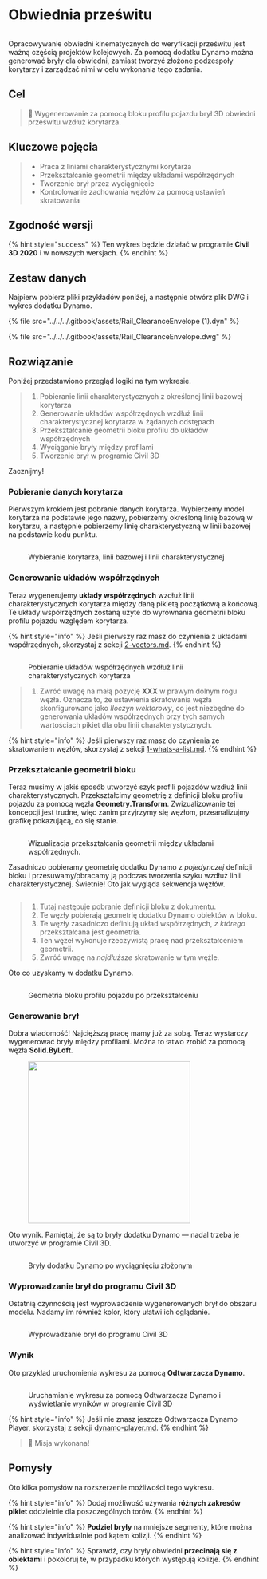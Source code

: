 # Obwiednia prześwitu

<figure><img src="../../../.gitbook/assets/Rail_ClearanceEnvelope_Player.gif" alt=""><figcaption></figcaption></figure>

Opracowywanie obwiedni kinematycznych do weryfikacji prześwitu jest ważną częścią projektów kolejowych. Za pomocą dodatku Dynamo można generować bryły dla obwiedni, zamiast tworzyć złożone podzespoły korytarzy i zarządzać nimi w celu wykonania tego zadania.

## Cel

> :dart: Wygenerowanie za pomocą bloku profilu pojazdu brył 3D obwiedni prześwitu wzdłuż korytarza.

## Kluczowe pojęcia

> * Praca z liniami charakterystycznymi korytarza
> * Przekształcanie geometrii między układami współrzędnych
> * Tworzenie brył przez wyciągnięcie
> * Kontrolowanie zachowania węzłów za pomocą ustawień skratowania

## Zgodność wersji

{% hint style="success" %} Ten wykres będzie działać w programie **Civil 3D 2020** i w nowszych wersjach. {% endhint %}

## Zestaw danych

Najpierw pobierz pliki przykładów poniżej, a następnie otwórz plik DWG i wykres dodatku Dynamo.

{% file src="../../../.gitbook/assets/Rail_ClearanceEnvelope (1).dyn" %}

{% file src="../../../.gitbook/assets/Rail_ClearanceEnvelope.dwg" %}

## Rozwiązanie

Poniżej przedstawiono przegląd logiki na tym wykresie.

> 1. Pobieranie linii charakterystycznych z określonej linii bazowej korytarza
> 2. Generowanie układów współrzędnych wzdłuż linii charakterystycznej korytarza w żądanych odstępach
> 3. Przekształcanie geometrii bloku profilu do układów współrzędnych
> 4. Wyciąganie bryły między profilami
> 5. Tworzenie brył w programie Civil 3D

Zacznijmy!

### Pobieranie danych korytarza

Pierwszym krokiem jest pobranie danych korytarza. Wybierzemy model korytarza na podstawie jego nazwy, pobierzemy określoną linię bazową w korytarzu, a następnie pobierzemy linię charakterystyczną w linii bazowej na podstawie kodu punktu.

<figure><img src="../../../.gitbook/assets/Rail_ClearanceEnvelope_GetCorridorData.png" alt=""><figcaption><p>Wybieranie korytarza, linii bazowej i linii charakterystycznej</p></figcaption></figure>

### Generowanie układów współrzędnych

Teraz wygenerujemy **układy współrzędnych** wzdłuż linii charakterystycznych korytarza między daną pikietą początkową a końcową. Te układy współrzędnych zostaną użyte do wyrównania geometrii bloku profilu pojazdu względem korytarza.

{% hint style="info" %} Jeśli pierwszy raz masz do czynienia z układami współrzędnych, skorzystaj z sekcji [2-vectors.md](../../../5\_essential\_nodes\_and\_concepts/5-2\_geometry-for-computational-design/2-vectors.md "mention"). {% endhint %}

<figure><img src="../../../.gitbook/assets/Rail_ClearanceEnvelope_CreateCoordinateSystems.png" alt=""><figcaption><p>Pobieranie układów współrzędnych wzdłuż linii charakterystycznych korytarza</p></figcaption></figure>

> 1. Zwróć uwagę na małą pozycję **XXX** w prawym dolnym rogu węzła. Oznacza to, że ustawienia skratowania węzła skonfigurowano jako _Iloczyn wektorowy_, co jest niezbędne do generowania układów współrzędnych przy tych samych wartościach pikiet dla obu linii charakterystycznych.

{% hint style="info" %} Jeśli pierwszy raz masz do czynienia ze skratowaniem węzłów, skorzystaj z sekcji [1-whats-a-list.md](../../../5\_essential\_nodes\_and\_concepts/5-4\_designing-with-lists/1-whats-a-list.md "mention"). {% endhint %}

### Przekształcanie geometrii bloku

Teraz musimy w jakiś sposób utworzyć szyk profili pojazdów wzdłuż linii charakterystycznych. Przekształcimy geometrię z definicji bloku profilu pojazdu za pomocą węzła **Geometry.Transform**. Zwizualizowanie tej koncepcji jest trudne, więc zanim przyjrzymy się węzłom, przeanalizujmy grafikę pokazującą, co się stanie.

<figure><img src="../../../.gitbook/assets/Rail_ClearanceEnvelope_TransformAnimation.gif" alt=""><figcaption><p>Wizualizacja przekształcania geometrii między układami współrzędnych.</p></figcaption></figure>

Zasadniczo pobieramy geometrię dodatku Dynamo z _pojedynczej_ definicji bloku i przesuwamy/obracamy ją podczas tworzenia szyku wzdłuż linii charakterystycznej. Świetnie! Oto jak wygląda sekwencja węzłów.

<figure><img src="../../../.gitbook/assets/Rail_ClearanceEnvelope_Transform.png" alt=""><figcaption></figcaption></figure>

> 1. Tutaj następuje pobranie definicji bloku z dokumentu.
> 2. Te węzły pobierają geometrię dodatku Dynamo obiektów w bloku.
> 3. Te węzły zasadniczo definiują układ współrzędnych, _z którego_ przekształcana jest geometria.
> 4. Ten węzeł wykonuje rzeczywistą pracę nad przekształceniem geometrii.
> 5. Zwróć uwagę na _najdłuższe_ skratowanie w tym węźle.

Oto co uzyskamy w dodatku Dynamo.

<figure><img src="../../../.gitbook/assets/Rail_ClearanceEnvelope_Dynamo_Profiles.png" alt=""><figcaption><p>Geometria bloku profilu pojazdu po przekształceniu</p></figcaption></figure>

### Generowanie brył

Dobra wiadomość! Najcięższą pracę mamy już za sobą. Teraz wystarczy wygenerować bryły między profilami. Można to łatwo zrobić za pomocą węzła **Solid.ByLoft**.

<figure><img src="../../../.gitbook/assets/Rail_PlaceTies_SolidByLoft.png" alt="" width="325"><figcaption></figcaption></figure>

Oto wynik. Pamiętaj, że są to bryły dodatku Dynamo — nadal trzeba je utworzyć w programie Civil 3D.

<figure><img src="../../../.gitbook/assets/Rail_ClearanceEnvelope_Dynamo_Solids.png" alt=""><figcaption><p>Bryły dodatku Dynamo po wyciągnięciu złożonym</p></figcaption></figure>

### Wyprowadzanie brył do programu Civil 3D

Ostatnią czynnością jest wyprowadzenie wygenerowanych brył do obszaru modelu. Nadamy im również kolor, który ułatwi ich oglądanie.

<figure><img src="../../../.gitbook/assets/Rail_ClearanceEnvelope_SolidsToC3D.png" alt=""><figcaption><p>Wyprowadzanie brył do programu Civil 3D</p></figcaption></figure>

### Wynik

Oto przykład uruchomienia wykresu za pomocą **Odtwarzacza Dynamo**.

<figure><img src="../../../.gitbook/assets/Rail_ClearanceEnvelope_Player.gif" alt=""><figcaption><p>Uruchamianie wykresu za pomocą Odtwarzacza Dynamo i wyświetlanie wyników w programie Civil 3D</p></figcaption></figure>

{% hint style="info" %} Jeśli nie znasz jeszcze Odtwarzacza Dynamo Player, skorzystaj z sekcji [dynamo-player.md](../../dynamo-player.md "mention"). {% endhint %}

> :tada: Misja wykonana!

## Pomysły

Oto kilka pomysłów na rozszerzenie możliwości tego wykresu.

{% hint style="info" %} Dodaj możliwość używania **różnych zakresów pikiet** oddzielnie dla poszczególnych torów. {% endhint %}

{% hint style="info" %} **Podziel bryły** na mniejsze segmenty, które można analizować indywidualnie pod kątem kolizji. {% endhint %}

{% hint style="info" %} Sprawdź, czy bryły obwiedni **przecinają się z obiektami** i pokoloruj te, w przypadku których występują kolizje. {% endhint %}
